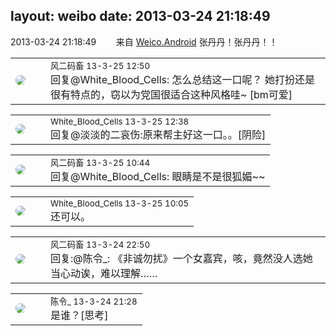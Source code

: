 layout: weibo
date: 2013-03-24 21:18:49
---
<meta name="referrer" content="no-referrer" />

2013-03-24 21:18:49  &nbsp;&nbsp;&nbsp;&nbsp;&nbsp;&nbsp; 来自 <a href="http://app.weibo.com/t/feed/l4RWD" rel="nofollow">Weico.Android</a>
张丹丹！张丹丹！！ ​​​

<table style="width: 100%;">
  <tr>
    <td style="width: 40px;"><img style="border-radius:50%" src="https://tva3.sinaimg.cn/crop.0.0.639.639.50/6d2a6003jw8f3idy69w2gj20hs0hrt9g.jpg?KID=imgbed,tva&Expires=1624464109&ssig=G71O6PMIEp"></td>
    <td colspan="2"><small>风二码畜 13-3-25 12:50</small><br/>回复@White_Blood_Cells: 怎么总结这一口呢？ 她打扮还是很有特点的，窃以为党国很适合这种风格哇~ [bm可爱]</td>
  </tr>
</table>

<table style="width: 100%;">
  <tr>
    <td style="width: 40px;"><img style="border-radius:50%" src="https://tva2.sinaimg.cn/crop.0.0.720.720.50/68eeef24jw8emcxyyu1l5j20k00k0jtt.jpg?KID=imgbed,tva&Expires=1624464109&ssig=oqGPcIn0c7"></td>
    <td colspan="2"><small>White_Blood_Cells 13-3-25 12:38</small><br/>回复@淡淡的二哀伤:原来帮主好这一口。。[阴险]</td>
  </tr>
</table>

<table style="width: 100%;">
  <tr>
    <td style="width: 40px;"><img style="border-radius:50%" src="https://tva3.sinaimg.cn/crop.0.0.639.639.50/6d2a6003jw8f3idy69w2gj20hs0hrt9g.jpg?KID=imgbed,tva&Expires=1624464109&ssig=G71O6PMIEp"></td>
    <td colspan="2"><small>风二码畜 13-3-25 10:44</small><br/>回复@White_Blood_Cells: 眼睛是不是很狐媚~~</td>
  </tr>
</table>

<table style="width: 100%;">
  <tr>
    <td style="width: 40px;"><img style="border-radius:50%" src="https://tva2.sinaimg.cn/crop.0.0.720.720.50/68eeef24jw8emcxyyu1l5j20k00k0jtt.jpg?KID=imgbed,tva&Expires=1624464109&ssig=oqGPcIn0c7"></td>
    <td colspan="2"><small>White_Blood_Cells 13-3-25 10:05</small><br/>还可以。</td>
  </tr>
</table>

<table style="width: 100%;">
  <tr>
    <td style="width: 40px;"><img style="border-radius:50%" src="https://tva3.sinaimg.cn/crop.0.0.639.639.50/6d2a6003jw8f3idy69w2gj20hs0hrt9g.jpg?KID=imgbed,tva&Expires=1624464109&ssig=G71O6PMIEp"></td>
    <td colspan="2"><small>风二码畜 13-3-24 22:50</small><br/>回复:@陈令_: 《非诚勿扰》一个女嘉宾，咳，竟然没人选她当心动诶，难以理解……</td>
  </tr>
</table>

<table style="width: 100%;">
  <tr>
    <td style="width: 40px;"><img style="border-radius:50%" src="https://tva2.sinaimg.cn/crop.0.0.180.180.50/6ccc9e5fjw1e8qgp5bmzyj2050050aa8.jpg?KID=imgbed,tva&Expires=1624464109&ssig=SdZeA21p%2Bu"></td>
    <td colspan="2"><small>陈令_ 13-3-24 21:28</small><br/>是谁？[思考]</td>
  </tr>
</table>
